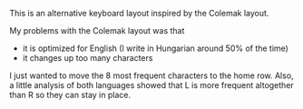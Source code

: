 This is an alternative keyboard layout inspired by the Colemak layout.

My problems with the Colemak layout was that 
- it is optimized for English (I write in Hungarian around 50% of the time)
- it changes up too many characters

I just wanted to move the 8 most frequent characters to the home row. Also, a little analysis of both languages showed that L is more frequent altogether than R so they can stay in place.

